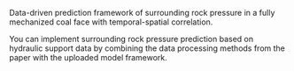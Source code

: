 Data-driven prediction framework of surrounding rock pressure in a fully mechanized coal face with temporal-spatial correlation.


You can implement surrounding rock pressure prediction based on hydraulic support data by combining the data processing methods from the paper with the uploaded model framework.
